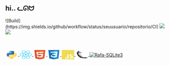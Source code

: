 ## hi.. ᓚᘏᗢ


<div>
 ![Build](https://img.shields.io/github/workflow/status/seuusuario/repositorio/CI)

  <a href="https://github.com/hwsousa">
  <img height="150em" src="https://github-readme-stats.vercel.app/api?username=hwsousa&theme=cobalt&show_icons=true"/>
  <img height="150em" src="https://github-readme-stats.vercel.app/api/top-langs/?username=hwsousa&layout=compact&langs_count=8&theme=cobalt"/>   
</div>


##

<div style="display: inline_block"><br>
  <img align="center" alt="Rafa-Python" height="30" width="40" src="https://raw.githubusercontent.com/devicons/devicon/master/icons/python/python-original.svg">
  <img align="center" alt="Rafa-React" height="30" width="40" src="https://raw.githubusercontent.com/devicons/devicon/master/icons/react/react-original.svg">
  <img align="center" alt="Rafa-HTML" height="30" width="40" src="https://raw.githubusercontent.com/devicons/devicon/master/icons/html5/html5-original.svg">
  <img align="center" alt="Rafa-CSS" height="30" width="40" src="https://raw.githubusercontent.com/devicons/devicon/master/icons/css3/css3-original.svg">
  <img align="center" alt="Rafa-Js" height="30" width="40" src="https://raw.githubusercontent.com/devicons/devicon/master/icons/javascript/javascript-plain.svg">
  <img align="center" alt="Rafa-Flask" height="30" width="40" src="https://raw.githubusercontent.com/devicons/devicon/master/icons/flask/flask-original.svg">
  <img align="center" alt="Rafa-SQLite3" height="30" width="40" src="https://upload.wikimedia.org/wikipedia/commons/3/38/SQLite370.svg">
</div>

